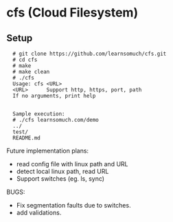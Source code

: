# cfs (Cloud Filesystem)


## Setup
```
  # git clone https://github.com/learnsomuch/cfs.git
  # cd cfs
  # make 
  # make clean
  # ./cfs
  Usage: cfs <URL>
  <URL>		 Support http, https, port, path 
  If no arguments, print help
  
  
  Sample execution: 
  # ./cfs learnsomuch.com/demo
  ../
  test/
  README.md
```

Future implementation plans:
- read config file with linux path and URL
- detect local linux path, read URL
- Support switches (eg. ls, sync)

BUGS:
- Fix segmentation faults due to switches. 
- add validations.
